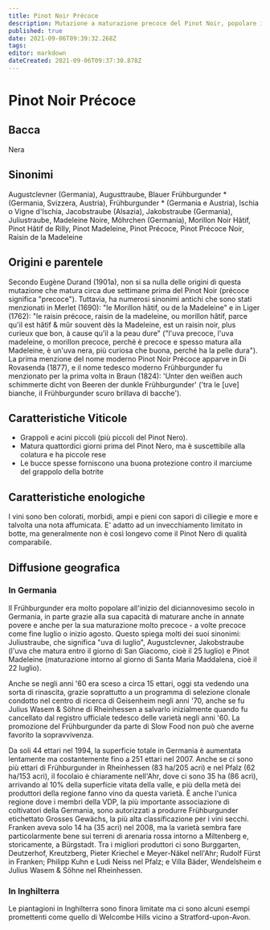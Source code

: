 ```yaml
---
title: Pinot Noir Précoce
description: Mutazione a maturazione precoce del Pinot Noir, popolare in Germania come Frühburgunder.
published: true
date: 2021-09-06T09:39:32.268Z
tags: 
editor: markdown
dateCreated: 2021-09-06T09:37:30.878Z
---
```


# Pinot Noir Précoce

## Bacca
Nera

## Sinonimi
Augustclevner (Germania), Augusttraube, Blauer Frühburgunder * (Germania, Svizzera, Austria), Frühburgunder * (Germania e Austria), Ischia o Vigne d'Ischia, Jacobstraube (Alsazia), Jakobstraube (Germania), Juliustraube, Madeleine Noire, Möhrchen (Germania), Morillon Noir Hâtif, Pinot Hâtif de Rilly, Pinot Madeleine, Pinot Précoce, Pinot Précoce Noir, Raisin de la Madeleine

## Origini e parentele

Secondo Eugène Durand (1901a), non si sa nulla delle origini di questa mutazione che matura circa due settimane prima del Pinot Noir (précoce significa "precoce"). Tuttavia, ha numerosi sinonimi antichi che sono stati menzionati in Merlet (1690): "le Morillon hâtif, ou de la Madeleine" e in Liger (1762): "le raisin précoce, raisin de la madeleine, ou morillon hâtif, parce qu'il est hâtif & mûr souvent dès la Madeleine, est un raisin noir, plus curieux que bon, à cause qu'il a la peau dure" ("l'uva precoce, l'uva madeleine, o morillon precoce, perché è precoce e spesso matura alla Madeleine, è un'uva nera, più curiosa che buona, perché ha la pelle dura"). La prima menzione del nome moderno Pinot Noir Précoce apparve in Di Rovasenda (1877), e il nome tedesco moderno Frühburgunder fu menzionato per la prima volta in Braun (1824): 'Unter den weißen auch schimmerte dicht von Beeren der dunkle Frühburgunder' ('tra le [uve] bianche, il Frühburgunder scuro brillava di bacche').



## Caratteristiche Viticole

- Grappoli e acini piccoli (più piccoli del Pinot Nero).
- Matura quattordici giorni prima del Pinot Nero, ma è suscettibile alla colatura e ha piccole rese
- Le bucce spesse forniscono una buona protezione contro il marciume del grappolo della botrite

## Caratteristiche enologiche

I vini sono ben colorati, morbidi, ampi e pieni con sapori di ciliegie e more e talvolta una nota affumicata. E' adatto ad un invecchiamento limitato in botte, ma generalmente non è così longevo come il Pinot Nero di qualità comparabile.

## Diffusione geografica

### In Germania

Il Frühburgunder era molto popolare all'inizio del diciannovesimo secolo in Germania, in parte grazie alla sua capacità di maturare anche in annate povere e anche per la sua maturazione molto precoce - a volte precoce come fine luglio o inizio agosto. Questo spiega molti dei suoi sinonimi: Juliustraube, che significa "uva di luglio", Augustclevner, Jakobstraube (l'uva che matura entro il giorno di San Giacomo, cioè il 25 luglio) e Pinot Madeleine (maturazione intorno al giorno di Santa Maria Maddalena, cioè il 22 luglio).

Anche se negli anni '60 era sceso a circa 15 ettari, oggi sta vedendo una sorta di rinascita, grazie soprattutto a un programma di selezione clonale condotto nel centro di ricerca di Geisenheim negli anni '70, anche se fu Julius Wasem & Söhne di Rheinhessen a salvarlo inizialmente quando fu cancellato dal registro ufficiale tedesco delle varietà negli anni '60. La promozione del Frühburgunder da parte di Slow Food non può che averne favorito la sopravvivenza.

Da soli 44 ettari nel 1994, la superficie totale in Germania è aumentata lentamente ma costantemente fino a 251 ettari nel 2007. Anche se ci sono più ettari di Frühburgunder in Rheinhessen (83 ha/205 acri) e nel Pfalz (62 ha/153 acri), il focolaio è chiaramente nell'Ahr, dove ci sono 35 ha (86 acri), arrivando al 10% della superficie vitata della valle, e più della metà dei produttori della regione fanno vino da questa varietà. È anche l'unica regione dove i membri della VDP, la più importante associazione di coltivatori della Germania, sono autorizzati a produrre Frühburgunder etichettato Grosses Gewächs, la più alta classificazione per i vini secchi. Franken aveva solo 14 ha (35 acri) nel 2008, ma la varietà sembra fare particolarmente bene sui terreni di arenaria rossa intorno a Miltenberg e, storicamente, a Bürgstadt. Tra i migliori produttori ci sono Burggarten, Deutzerhof, Kreutzberg, Pieter Kriechel e Meyer-Näkel nell'Ahr; Rudolf Fürst in Franken; Philipp Kuhn e Ludi Neiss nel Pfalz; e Villa Bäder, Wendelsheim e Julius Wasem & Söhne nel Rheinhessen.

### In Inghilterra

Le piantagioni in Inghilterra sono finora limitate ma ci sono alcuni esempi promettenti come quello di Welcombe Hills vicino a Stratford-upon-Avon.


